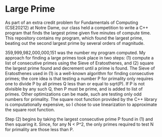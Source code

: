 # Large Prime

As part of an extra credit problem for Fundamentals of Computing (CSE20212) at Notre Dame, our class held a competition to write a C++ program that finds the largest prime given five minutes of compute time. This repository contains my program, which found the largest prime, beating out the second largest prime by several orders of magnitude.

359,999,982,000,000,151 was the number my program computed. My approach for finding a large primes took place in two steps: (1) compute a list of consecutive primes using the Sieve of Eratosthenes, and (2) square the largest prime found and decrement until a prime is found. The Sieve of Eratosthenes used in (1) is a well-known algorithm for finding consecutive primes; the core idea is that testing a number P for primality only requires one to divide P by all primes Q less than or equal to sqrt(P). If P is not divisible by any such Q, then P must be prime, and is added to list of primes. Other optimizations can be made, such are testing only odd numbers for primality. The square root function provided by the C++ library is computationally expensive, so I chose to use linearization to approximate the square root function.

Step (2) begins by taking the largest consecutive prime P found in (1) and then squaring it. Since, for any N < P^2, the only primes required to test N for primality are those less than P.
